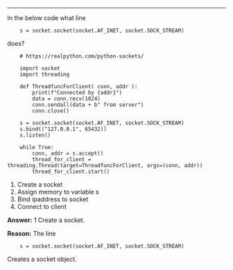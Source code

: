 
---
In the below code what line     
```
    s = socket.socket(socket.AF_INET, socket.SOCK_STREAM)
```
does?

```
    # https://realpython.com/python-sockets/
    
    import socket
    import threading
    
    def ThreadfuncForClient( conn, addr ):
        print(f"Connected by {addr}")
        data = conn.recv(1024)
        conn.sendall(data + b" from server")
        conn.close()
    
    s = socket.socket(socket.AF_INET, socket.SOCK_STREAM)
    s.bind(("127.0.0.1", 65432))
    s.listen()
    
    while True:
        conn, addr = s.accept()
        thread_for_client = threading.Thread(target=ThreadfuncForClient, args=(conn, addr))
        thread_for_client.start()

```

1. Create a socket
2. Assign memory to variable s
3. Bind ipaddress to socket
4. Connect to client

**Answer:** 1 Create a socket.

**Reason:**
The line 
```
    s = socket.socket(socket.AF_INET, socket.SOCK_STREAM)
```
Creates a socket object.
